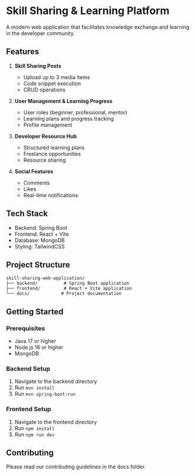 # Skill Sharing & Learning Platform

A modern web application that facilitates knowledge exchange and learning in the developer community.

## Features

1. **Skill Sharing Posts**
   - Upload up to 3 media items
   - Code snippet execution
   - CRUD operations

2. **User Management & Learning Progress**
   - User roles (beginner, professional, mentor)
   - Learning plans and progress tracking
   - Profile management

3. **Developer Resource Hub**
   - Structured learning plans
   - Freelance opportunities
   - Resource sharing

4. **Social Features**
   - Comments
   - Likes
   - Real-time notifications

## Tech Stack

- Backend: Spring Boot
- Frontend: React + Vite
- Database: MongoDB
- Styling: TailwindCSS

## Project Structure

```
skill-sharing-web-application/
├── backend/          # Spring Boot application
├── frontend/         # React + Vite application
└── docs/            # Project documentation
```

## Getting Started

### Prerequisites

- Java 17 or higher
- Node.js 16 or higher
- MongoDB

### Backend Setup

1. Navigate to the backend directory
2. Run `mvn install`
3. Run `mvn spring-boot:run`

### Frontend Setup

1. Navigate to the frontend directory
2. Run `npm install`
3. Run `npm run dev`

## Contributing

Please read our contributing guidelines in the docs folder.
